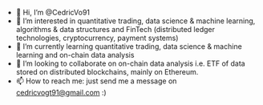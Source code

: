 - 👋 Hi, I’m @CedricVo91
- 👀 I’m interested in quantitative trading, data science & machine learning, algorithms & data structures and FinTech (distributed ledger technologies, cryptocurrency, payment systems) 
- 🌱 I’m currently learning quantitative trading, data science & machine learning and on-chain data analysis 
- 💞️ I’m looking to collaborate on on-chain data analysis i.e. ETF of data stored on distributed blockchains, mainly on Ethereum.
- 📫 How to reach me: just send me a message on cedricvogt91@gmail.com :)

<!---
CedricVo91/CedricVo91 is a ✨ special ✨ repository because its `README.md` (this file) appears on your GitHub profile.
You can click the Preview link to take a look at your changes.
--->
